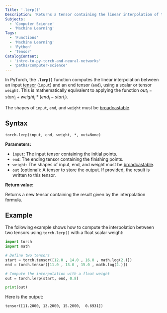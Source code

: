 ```yaml
---
Title: '.lerp()'
Description: 'Returns a tensor containing the linear interpolation of two tensors, controlled by a scalar or tensor weight.'
Subjects:
  - 'Computer Science'
  - 'Machine Learning'
Tags:
  - 'Functions'
  - 'Machine Learning'
  - 'Python'
  - 'Tensor'
CatalogContent:
  - 'intro-to-py-torch-and-neural-networks'
  - 'paths/computer-science'
---
```


In PyTorch, the **`.lerp()`** function computes the linear interpolation between an input [tensor](https://www.codecademy.com/resources/docs/pytorch/tensors) (`input`) and an end tensor (`end`), using a scalar or tensor `weight`. This is mathematically equivalent to applying the function $out_i = start_i + weight_i * (end_i - start_i)$.

The shapes of `input`, `end`, and `weight` must be [broadcastable](https://www.codecademy.com/resources/docs/numpy/array-broadcasting).

## Syntax

```pseudo
torch.lerp(input, end, weight, *, out=None)
```

**Parameters:**

- `input`: The input tensor containing the initial points.
- `end`: The ending tensor containing the finishing points.
- `weight`: The shapes of input, end, and weight must be [broadcastable](https://www.codecademy.com/resources/docs/numpy/array-broadcasting).
- `out` (optional): A tensor to store the output. If provided, the result is written to this tensor.

**Return value:**

Returns a new tensor containing the result given by the interpolation formula.

## Example

The following example shows how to compute the interpolation between two tensors using `torch.lerp()` with a float scalar weight:

```py
import torch
import math

# Define two tensors
start = torch.tensor([12.0 , 14.0 , 16.0 , math.log(2.)])
end = torch.tensor([11.0 , 13.0 , 15.0 , math.log(2.)])

# Compute the interpolation with a float weight
out = torch.lerp(start, end, 0.8)

print(out)
```

Here is the output:

```shell
tensor([11.2000, 13.2000, 15.2000,  0.6931])
```
